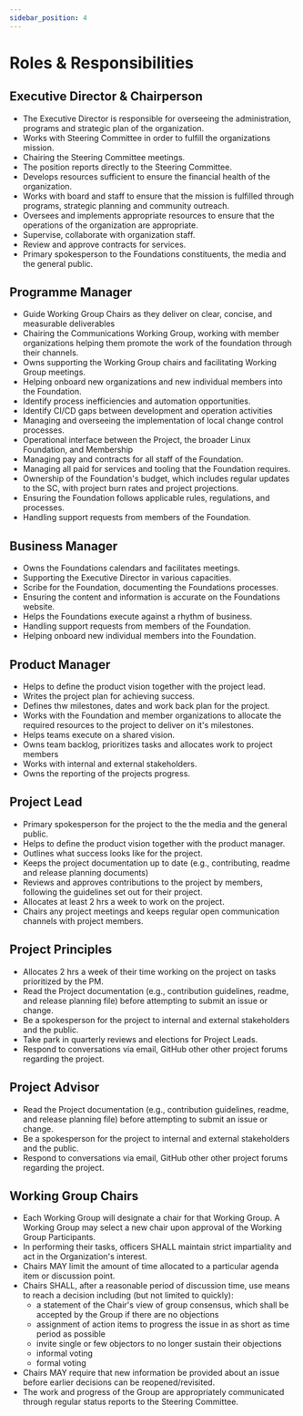 ```yaml
---
sidebar_position: 4
---
```


# Roles & Responsibilities

## Executive Director & Chairperson

* The Executive Director is responsible for overseeing the administration, programs and strategic plan of the organization.
* Works with Steering Committee in order to fulfill the organizations mission.
* Chairing the Steering Committee meetings.
* The position reports directly to the Steering Committee.
* Develops resources sufficient to ensure the financial health of the organization.
* Works with board and staff to ensure that the mission is fulfilled through programs, strategic planning and community outreach.
* Oversees and implements appropriate resources to ensure that the operations of the organization are appropriate.
* Supervise, collaborate with organization staff.
* Review and approve contracts for services.
* Primary spokesperson to the Foundations constituents, the media and the general public.

## Programme Manager

* Guide Working Group Chairs as they deliver on clear, concise, and measurable deliverables
* Chairing the Communications Working Group, working with member organizations helping them promote the work of the foundation through their channels.
* Owns supporting the Working Group chairs and facilitating Working Group meetings.
* Helping onboard new organizations and new individual members into the Foundation.
* Identify process inefficiencies and automation opportunities.
* Identify CI/CD gaps between development and operation activities
* Managing and overseeing the implementation of local change control processes.  
* Operational interface between the Project, the broader Linux Foundation, and Membership
* Managing pay and contracts for all staff of the Foundation.
* Managing all paid for services and tooling that the Foundation requires.
* Ownership of the Foundation's budget, which includes regular updates to the SC, with project burn rates and project projections.
* Ensuring the Foundation follows applicable rules, regulations, and processes.
* Handling support requests from members of the Foundation.

## Business Manager

* Owns the Foundations calendars and facilitates meetings.
* Supporting the Executive Director in various capacities.
* Scribe for the Foundation, documenting the Foundations processes.
* Ensuring the content and information is accurate on the Foundations website.
* Helps the Foundations execute against a rhythm of business.
* Handling support requests from members of the Foundation.
* Helping onboard new individual members into the Foundation.

## Product Manager

* Helps to define the product vision together with the project lead.
* Writes the project plan for achieving success.
* Defines thw milestones, dates and work back plan for the project.
* Works with the Foundation and member organizations to allocate the required resources to the project to deliver on it's milestones.
* Helps teams execute on a shared vision.
* Owns team backlog, prioritizes tasks and allocates work to project members
* Works with internal and external stakeholders.
* Owns the reporting of the projects progress.

## Project Lead

* Primary spokesperson for the project to the the media and the general public.
* Helps to define the product vision together with the product manager.
* Outlines what success looks like for the project.
* Keeps the project documentation up to date (e.g., contributing, readme and release planning documents)
* Reviews and approves contributions to the project by members, following the guidelines set out for their project.
* Allocates at least 2 hrs a week to work on the project.
* Chairs any project meetings and keeps regular open communication channels with project members.

## Project Principles

* Allocates 2 hrs a week of their time working on the project on tasks prioritized by the PM.
* Read the Project documentation (e.g., contribution guidelines, readme, and release planning file) before attempting to submit an issue or change.
* Be a spokesperson for the project to internal and external stakeholders and the public.
* Take park in quarterly reviews and elections for Project Leads.
* Respond to conversations via email, GitHub other other project forums regarding the project.

## Project Advisor

* Read the Project documentation (e.g., contribution guidelines, readme, and release planning file) before attempting to submit an issue or change.
* Be a spokesperson for the project to internal and external stakeholders and the public.
* Respond to conversations via email, GitHub other other project forums regarding the project.

## Working Group Chairs

* Each Working Group will designate a chair for that Working Group. A Working Group may select a new chair upon approval of the Working Group Participants.
* In performing their tasks, officers SHALL maintain strict impartiality and act in the Organization's interest.
* Chairs MAY limit the amount of time allocated to a particular agenda item or discussion point.
* Chairs SHALL, after a reasonable period of discussion time, use means to reach a decision including (but not limited to quickly):
  * a statement of the Chair's view of group consensus, which shall be accepted by the Group if there are no objections
  * assignment of action items to progress the issue in as short as time period as possible
  * invite single or few objectors to no longer sustain their objections
  * informal voting
  * formal voting
* Chairs MAY require that new information be provided about an issue before earlier decisions can be reopened/revisited.
* The work and progress of the Group are appropriately communicated through regular status reports to the Steering Committee.